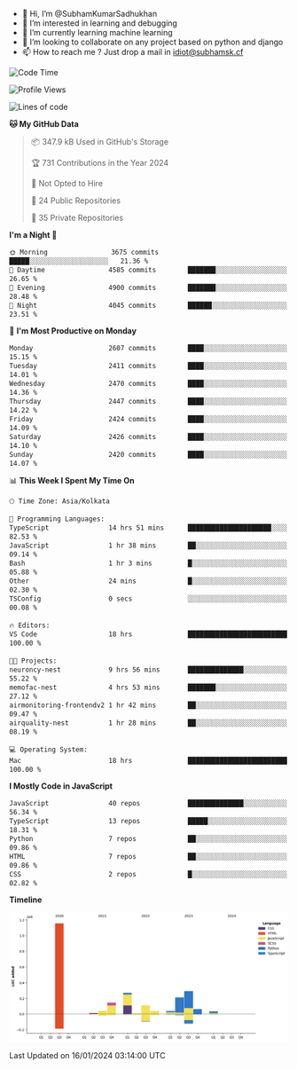 - 👋 Hi, I’m @SubhamKumarSadhukhan
- 👀 I’m interested in learning and debugging
- 🌱 I’m currently learning machine learning
- 💞️ I’m looking to collaborate on any project based on python and django
- 📫 How to reach me ?
      Just drop a mail in idiot@subhamsk.cf

<!---
SubhamKumarSadhukhan/SubhamKumarSadhukhan is a ✨ special ✨ repository because its `README.md` (this file) appears on your GitHub profile.
You can click the Preview link to take a look at your changes.
--->


<!--START_SECTION:waka-->
![Code Time](http://img.shields.io/badge/Code%20Time-1%2C886%20hrs%2044%20mins-blue)

![Profile Views](http://img.shields.io/badge/Profile%20Views-1-blue)

![Lines of code](https://img.shields.io/badge/From%20Hello%20World%20I%27ve%20Written-2.4%20million%20lines%20of%20code-blue)

**🐱 My GitHub Data** 

> 📦 347.9 kB Used in GitHub's Storage 
 > 
> 🏆 731 Contributions in the Year 2024
 > 
> 🚫 Not Opted to Hire
 > 
> 📜 24 Public Repositories 
 > 
> 🔑 35 Private Repositories 
 > 
**I'm a Night 🦉** 

```text
🌞 Morning                3675 commits        █████░░░░░░░░░░░░░░░░░░░░   21.36 % 
🌆 Daytime                4585 commits        ███████░░░░░░░░░░░░░░░░░░   26.65 % 
🌃 Evening                4900 commits        ███████░░░░░░░░░░░░░░░░░░   28.48 % 
🌙 Night                  4045 commits        ██████░░░░░░░░░░░░░░░░░░░   23.51 % 
```
📅 **I'm Most Productive on Monday** 

```text
Monday                   2607 commits        ████░░░░░░░░░░░░░░░░░░░░░   15.15 % 
Tuesday                  2411 commits        ████░░░░░░░░░░░░░░░░░░░░░   14.01 % 
Wednesday                2470 commits        ████░░░░░░░░░░░░░░░░░░░░░   14.36 % 
Thursday                 2447 commits        ████░░░░░░░░░░░░░░░░░░░░░   14.22 % 
Friday                   2424 commits        ████░░░░░░░░░░░░░░░░░░░░░   14.09 % 
Saturday                 2426 commits        ████░░░░░░░░░░░░░░░░░░░░░   14.10 % 
Sunday                   2420 commits        ████░░░░░░░░░░░░░░░░░░░░░   14.07 % 
```


📊 **This Week I Spent My Time On** 

```text
🕑︎ Time Zone: Asia/Kolkata

💬 Programming Languages: 
TypeScript               14 hrs 51 mins      █████████████████████░░░░   82.53 % 
JavaScript               1 hr 38 mins        ██░░░░░░░░░░░░░░░░░░░░░░░   09.14 % 
Bash                     1 hr 3 mins         █░░░░░░░░░░░░░░░░░░░░░░░░   05.88 % 
Other                    24 mins             █░░░░░░░░░░░░░░░░░░░░░░░░   02.30 % 
TSConfig                 0 secs              ░░░░░░░░░░░░░░░░░░░░░░░░░   00.08 % 

🔥 Editors: 
VS Code                  18 hrs              █████████████████████████   100.00 % 

🐱‍💻 Projects: 
neuroncy-nest            9 hrs 56 mins       ██████████████░░░░░░░░░░░   55.22 % 
memofac-nest             4 hrs 53 mins       ███████░░░░░░░░░░░░░░░░░░   27.12 % 
airmonitoring-frontendv2 1 hr 42 mins        ██░░░░░░░░░░░░░░░░░░░░░░░   09.47 % 
airquality-nest          1 hr 28 mins        ██░░░░░░░░░░░░░░░░░░░░░░░   08.19 % 

💻 Operating System: 
Mac                      18 hrs              █████████████████████████   100.00 % 
```

**I Mostly Code in JavaScript** 

```text
JavaScript               40 repos            ██████████████░░░░░░░░░░░   56.34 % 
TypeScript               13 repos            █████░░░░░░░░░░░░░░░░░░░░   18.31 % 
Python                   7 repos             ██░░░░░░░░░░░░░░░░░░░░░░░   09.86 % 
HTML                     7 repos             ██░░░░░░░░░░░░░░░░░░░░░░░   09.86 % 
CSS                      2 repos             █░░░░░░░░░░░░░░░░░░░░░░░░   02.82 % 
```



**Timeline**

![Lines of Code chart](https://raw.githubusercontent.com/SubhamKumarSadhukhan/SubhamKumarSadhukhan/main/assets/bar_graph.png)


 Last Updated on 16/01/2024 03:14:00 UTC
<!--END_SECTION:waka-->

